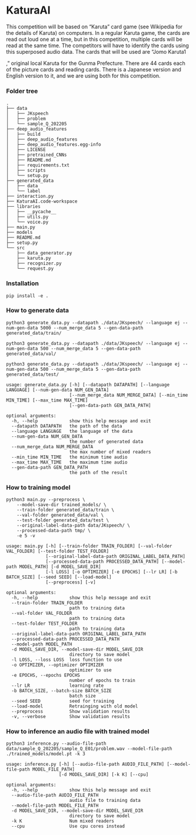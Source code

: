 # KaturaAI
This competition will be based on “Karuta” card game (see Wikipedia for the details of Karuta) on computers. In
a regular Karuta game, the cards are read out loud one at a time, but in this competition, multiple cards will be
read at the same time. The competitors will have to identify the cards using this superposed audio data. The cards
that will be used are “Jomo Karuta1

,” original local Karuta for the Gunma Prefecture. There are 44 cards each of
the picture cards and reading cards. There is a Japanese version and English version to it, and we are using both
for this competition.
### Folder tree

```
.
├── data
│   ├── JKspeech
│   ├── problem
│   └── sample_Q_202205
├── deep_audio_features
│   ├── build
│   ├── deep_audio_features
│   ├── deep_audio_features.egg-info
│   ├── LICENSE
│   ├── pretrained_CNNs
│   ├── README.md
│   ├── requirements.txt
│   ├── scripts
│   └── setup.py
├── generated_data
│   ├── data
│   └── label
├── interaction.py
├── KaturaAI.code-workspace
├── libraries
│   ├── __pycache__
│   ├── utils.py
│   └── voice.py
├── main.py
├── models
├── README.md
├── setup.py
└── src
    ├── data_generator.py
    ├── karuta.py
    ├── recognizer.py
    └── request.py
```

### Installation

```
pip install -e .
```

### How to generate data

```
python3 generate_data.py --datapath ./data/JKspeech/ --language ej --num-gen-data 5000 --num_merge_data 5 --gen-data-path generated_data/train/
```


```
python3 generate_data.py --datapath ./data/JKspeech/ --language ej --num-gen-data 500 --num_merge_data 5 --gen-data-path generated_data/val/
```

```
python3 generate_data.py --datapath ./data/JKspeech/ --language ej --num-gen-data 500 --num_merge_data 5 --gen-data-path generated_data/test/
```

```
usage: generate_data.py [-h] [--datapath DATAPATH] [--language LANGUAGE] [--num-gen-data NUM_GEN_DATA]
                        [--num_merge_data NUM_MERGE_DATA] [--min_time MIN_TIME] [--max_time MAX_TIME]
                        [--gen-data-path GEN_DATA_PATH]

optional arguments:
  -h, --help            show this help message and exit
  --datapath DATAPATH   the path of the data
  --language LANGUAGE   the language of the data
  --num-gen-data NUM_GEN_DATA
                        the number of generated data
  --num_merge_data NUM_MERGE_DATA
                        the max number of mixed readers
  --min_time MIN_TIME   the minimum time audio
  --max_time MAX_TIME   the maximum time audio
  --gen-data-path GEN_DATA_PATH
                        the path of the result

```

### How to training model

```
python3 main.py --preprocess \
    --model-save-dir trained_models/ \
    --train-folder generated_data/train \
    --val-folder generated_data/val \
    --test-folder generated_data/test \
    --original-label-data-path data/JKspeech/ \
    --processed-data-path tmp/ \
    -e 5 -v
```

```
usage: main.py [-h] [--train-folder TRAIN_FOLDER] [--val-folder VAL_FOLDER] [--test-folder TEST_FOLDER]
               [--original-label-data-path ORIGINAL_LABEL_DATA_PATH]
               [--processed-data-path PROCESSED_DATA_PATH] [--model-path MODEL_PATH] [-d MODEL_SAVE_DIR]
               [-l LOSS] [-o OPTIMIZER] [-e EPOCHS] [--lr LR] [-b BATCH_SIZE] [--seed SEED] [--load-model]
               [--preprocess] [-v]

optional arguments:
  -h, --help            show this help message and exit
  --train-folder TRAIN_FOLDER
                        path to training data
  --val-folder VAL_FOLDER
                        path to training data
  --test-folder TEST_FOLDER
                        path to training data
  --original-label-data-path ORIGINAL_LABEL_DATA_PATH
  --processed-data-path PROCESSED_DATA_PATH
  --model-path MODEL_PATH
  -d MODEL_SAVE_DIR, --model-save-dir MODEL_SAVE_DIR
                        directory to save model
  -l LOSS, --loss LOSS  loss function to use
  -o OPTIMIZER, --optimizer OPTIMIZER
                        optimizer to use
  -e EPOCHS, --epochs EPOCHS
                        number of epochs to train
  --lr LR               learning rate
  -b BATCH_SIZE, --batch-size BATCH_SIZE
                        batch size
  --seed SEED           seed for training
  --load-model          Retrainging with old model
  --preprocess          Show validation results
  -v, --verbose         Show validation results

```

### How to inference an audio file with trained model

```
python3 inference.py --audio-file-path data/sample_Q_202205/sample_Q_E01/problem.wav --model-file-path ./trained_models/model.pt -k 3 
```

```
usage: inference.py [-h] [--audio-file-path AUDIO_FILE_PATH] [--model-file-path MODEL_FILE_PATH]
                    [-d MODEL_SAVE_DIR] [-k K] [--cpu]

optional arguments:
  -h, --help            show this help message and exit
  --audio-file-path AUDIO_FILE_PATH
                        audio file to training data
  --model-file-path MODEL_FILE_PATH
  -d MODEL_SAVE_DIR, --model-save-dir MODEL_SAVE_DIR
                        directory to save model
  -k K                  Num mixed readers
  --cpu                 Use cpu cores instead
```
